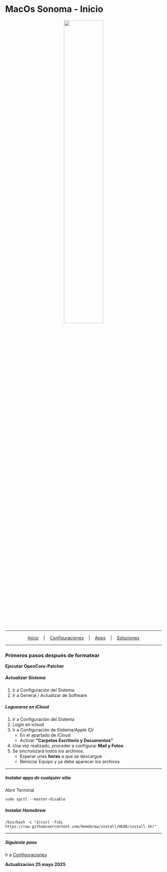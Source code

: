 # MacOs Sonoma - Inicio

<p align="center">
<img width="50%" height="50%" src="https://cambiodigital-ol.com/wp-content/uploads/2023/06/mac-OS_Sonomajpg-696x392.jpg"/>
</p>

---

<p align="center">
  <a href="https://github.com/yorbimv/macos">Inicio</a>
  &nbsp;&nbsp;&nbsp;|&nbsp;&nbsp;&nbsp;
  <a href="https://github.com/yorbimv/macos/tree/main/Configuraciones">Configuraciones</a>
  &nbsp;&nbsp;&nbsp;|&nbsp;&nbsp;&nbsp;
  <a href="https://github.com/yorbimv/macos/tree/main/Apps">Apps</a>
  &nbsp;&nbsp;&nbsp;|&nbsp;&nbsp;&nbsp;
  <a href="https://github.com/yorbimv/macos/tree/main/Soluciones">Soluciones</a>
</p>

---

### Primeros pasos después de formatear

**Ejecutar OpenCore-Patcher**

##### Actualizar Sistema

1. Ir a Configuración del Sistema
2. Ir a General / Actualizar de Software

##### Loguearse en iCloud

1. Ir a Configuración del Sistema
2. Login en icloud
3. Ir a Configuración de Sistema/Apple ID/
   - En el apartado de iCloud
   - Activar **"Carpetas Escritorio y Documentos"**
4. Una vez realizado, proceder a configurar **Mail y Fotos**
5. Se sincronizará todos los archivos.
   - Esperar unas **horas** a que se descargue
   - Reiniciar Equipo y ya debe aparecer los archivos

---

##### Instalar apps de cualquier sitio

Abrir Terminal

```
sudo spctl --master-disable
```

##### Instalar Homebrew

```
/bin/bash -c "$(curl -fsSL https://raw.githubusercontent.com/Homebrew/install/HEAD/install.sh)"
```

---

##### Siguiente paso

Ir a
<a href="https://github.com/yorbimv/macos/tree/main/Configuraciones">Configuraciones</a>

**Actualizacion 25 mayo 2025**

